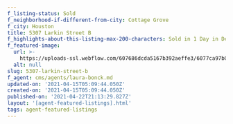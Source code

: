 ```yaml
---
f_listing-status: Sold
f_neighborhood-if-different-from-city: Cottage Grove
f_city: Houston
title: 5307 Larkin Street B
f_highlights-about-this-listing-max-200-characters: Sold in 1 Day in Dec 2020
f_featured-image:
  url: >-
    https://uploads-ssl.webflow.com/607686dcda5167b392aeffe3/6077ca97b0d29a7020aa869b_60218382394a0img-1-1.jpeg
  alt: null
slug: 5307-larkin-street-b
f_agent: cms/agents/laura-bonck.md
updated-on: '2021-04-15T05:09:44.050Z'
created-on: '2021-04-15T05:09:44.050Z'
published-on: '2021-04-22T21:13:29.827Z'
layout: '[agent-featured-listings].html'
tags: agent-featured-listings
---
```



